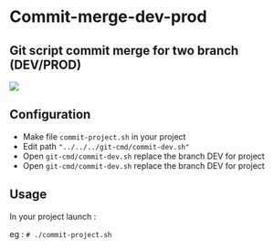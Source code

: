 # Commit-merge-dev-prod
## Git script commit merge for two branch (DEV/PROD)

[![](https://brichard.lead-code-group.com/bz.png)](https://brichard.lead-code-group.com)

## Configuration

- Make file `commit-project.sh` in your project
- Edit path `"../../../git-cmd/commit-dev.sh"`
- Open `git-cmd/commit-dev.sh` replace the branch DEV for project
- Open `git-cmd/commit-dev.sh` replace the branch DEV for project

## Usage
In your project launch :

eg : `# ./commit-project.sh`
